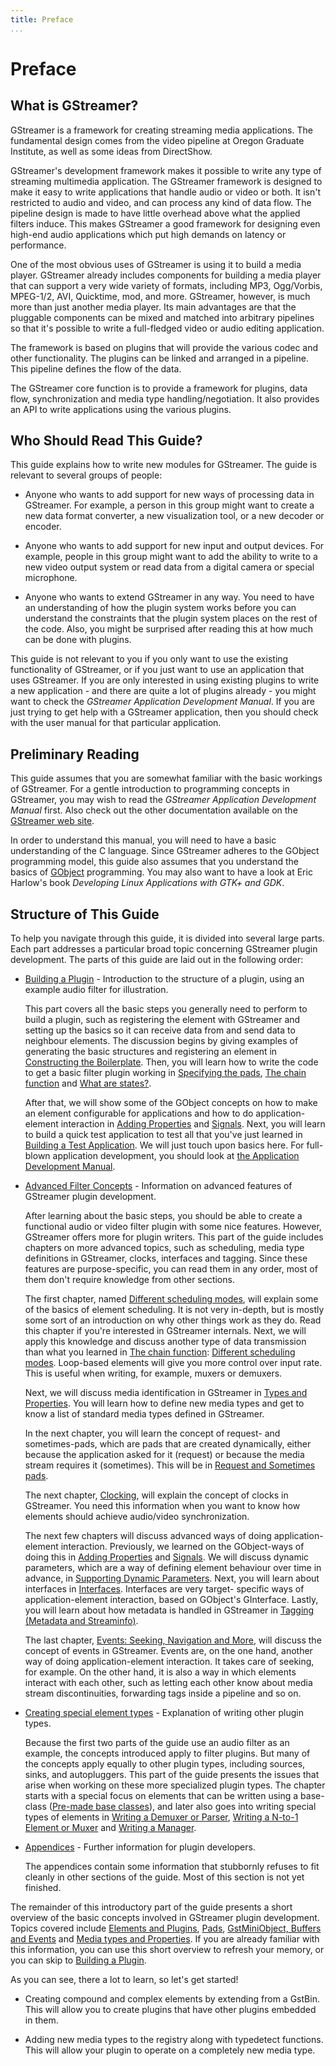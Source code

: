 ```yaml
---
title: Preface
...
```


# Preface

## What is GStreamer?

GStreamer is a framework for creating streaming media applications. The
fundamental design comes from the video pipeline at Oregon Graduate
Institute, as well as some ideas from DirectShow.

GStreamer's development framework makes it possible to write any type of
streaming multimedia application. The GStreamer framework is designed to
make it easy to write applications that handle audio or video or both.
It isn't restricted to audio and video, and can process any kind of data
flow. The pipeline design is made to have little overhead above what the
applied filters induce. This makes GStreamer a good framework for
designing even high-end audio applications which put high demands on
latency or performance.

One of the most obvious uses of GStreamer is using it to build a media
player. GStreamer already includes components for building a media
player that can support a very wide variety of formats, including MP3,
Ogg/Vorbis, MPEG-1/2, AVI, Quicktime, mod, and more. GStreamer, however,
is much more than just another media player. Its main advantages are
that the pluggable components can be mixed and matched into arbitrary
pipelines so that it's possible to write a full-fledged video or audio
editing application.

The framework is based on plugins that will provide the various codec
and other functionality. The plugins can be linked and arranged in a
pipeline. This pipeline defines the flow of the data.

The GStreamer core function is to provide a framework for plugins, data
flow, synchronization and media type handling/negotiation. It also
provides an API to write applications using the various plugins.

## Who Should Read This Guide?

This guide explains how to write new modules for GStreamer. The guide is
relevant to several groups of people:

  - Anyone who wants to add support for new ways of processing data in
    GStreamer. For example, a person in this group might want to create
    a new data format converter, a new visualization tool, or a new
    decoder or encoder.

  - Anyone who wants to add support for new input and output devices.
    For example, people in this group might want to add the ability to
    write to a new video output system or read data from a digital
    camera or special microphone.

  - Anyone who wants to extend GStreamer in any way. You need to have an
    understanding of how the plugin system works before you can
    understand the constraints that the plugin system places on the rest
    of the code. Also, you might be surprised after reading this at how
    much can be done with plugins.

This guide is not relevant to you if you only want to use the existing
functionality of GStreamer, or if you just want to use an application
that uses GStreamer. If you are only interested in using existing
plugins to write a new application - and there are quite a lot of
plugins already - you might want to check the *GStreamer Application
Development Manual*. If you are just trying to get help with a GStreamer
application, then you should check with the user manual for that
particular application.

## Preliminary Reading

This guide assumes that you are somewhat familiar with the basic
workings of GStreamer. For a gentle introduction to programming concepts
in GStreamer, you may wish to read the *GStreamer Application
Development Manual* first. Also check out the other documentation
available on the [GStreamer web
site](http://gstreamer.freedesktop.org/documentation/).

In order to understand this manual, you will need to have a basic
understanding of the C language. Since GStreamer adheres to the GObject
programming model, this guide also assumes that you understand the
basics of [GObject](http://developer.gnome.org/gobject/stable/pt01.html)
programming. You may also want to have a look at Eric Harlow's book
*Developing Linux Applications with GTK+ and GDK*.

## Structure of This Guide

To help you navigate through this guide, it is divided into several
large parts. Each part addresses a particular broad topic concerning
GStreamer plugin development. The parts of this guide are laid out in
the following order:

  - [Building a Plugin](pwg/building/index.md) - Introduction to the
    structure of a plugin, using an example audio filter for
    illustration.

    This part covers all the basic steps you generally need to perform
    to build a plugin, such as registering the element with GStreamer
    and setting up the basics so it can receive data from and send data
    to neighbour elements. The discussion begins by giving examples of
    generating the basic structures and registering an element in
    [Constructing the Boilerplate](pwg/building/boiler.md). Then,
    you will learn how to write the code to get a basic filter plugin
    working in [Specifying the pads](pwg/building/pads.md), [The
    chain function](pwg/building/chainfn.md) and [What are
    states?](pwg/building/statemanage-states.md).

    After that, we will show some of the GObject concepts on how to make
    an element configurable for applications and how to do
    application-element interaction in [Adding
    Properties](pwg/building/args.md) and
    [Signals](pwg/building/signals.md). Next, you will learn to
    build a quick test application to test all that you've just learned
    in [Building a Test Application](pwg/building/testapp.md). We
    will just touch upon basics here. For full-blown application
    development, you should look at [the Application Development
    Manual](application-development/index.md).

  - [Advanced Filter Concepts](pwg/advanced/index.md) - Information on
    advanced features of GStreamer plugin development.

    After learning about the basic steps, you should be able to create a
    functional audio or video filter plugin with some nice features.
    However, GStreamer offers more for plugin writers. This part of the
    guide includes chapters on more advanced topics, such as scheduling,
    media type definitions in GStreamer, clocks, interfaces and tagging.
    Since these features are purpose-specific, you can read them in any
    order, most of them don't require knowledge from other sections.

    The first chapter, named [Different scheduling
    modes](pwg/advanced/scheduling.md), will explain some of the basics of
    element scheduling. It is not very in-depth, but is mostly some sort
    of an introduction on why other things work as they do. Read this
    chapter if you're interested in GStreamer internals. Next, we will
    apply this knowledge and discuss another type of data transmission
    than what you learned in [The chain
    function](pwg/building/chainfn.md): [Different scheduling
    modes](pwg/advanced/scheduling.md). Loop-based elements will give you
    more control over input rate. This is useful when writing, for
    example, muxers or demuxers.

    Next, we will discuss media identification in GStreamer in [Types
    and Properties](pwg/advanced/building-types.md). You will learn how to
    define new media types and get to know a list of standard media
    types defined in GStreamer.

    In the next chapter, you will learn the concept of request- and
    sometimes-pads, which are pads that are created dynamically, either
    because the application asked for it (request) or because the media
    stream requires it (sometimes). This will be in [Request and
    Sometimes pads](pwg/advanced/request.md).

    The next chapter, [Clocking](pwg/advanced/clock.md), will
    explain the concept of clocks in GStreamer. You need this
    information when you want to know how elements should achieve
    audio/video synchronization.

    The next few chapters will discuss advanced ways of doing
    application-element interaction. Previously, we learned on the
    GObject-ways of doing this in [Adding
    Properties](pwg/building/args.md) and
    [Signals](pwg/building/signals.md). We will discuss dynamic
    parameters, which are a way of defining element behaviour over time
    in advance, in [Supporting Dynamic Parameters](pwg/advanced/dparams.md).
    Next, you will learn about interfaces in
    [Interfaces](pwg/advanced/interfaces.md). Interfaces are very
    target- specific ways of application-element interaction, based on
    GObject's GInterface. Lastly, you will learn about how metadata is
    handled in GStreamer in [Tagging (Metadata and
    Streaminfo)](pwg/advanced/tagging.md).

    The last chapter, [Events: Seeking, Navigation and
    More](pwg/advanced/events.md), will discuss the concept of
    events in GStreamer. Events are, on the one hand, another way of
    doing application-element interaction. It takes care of seeking, for
    example. On the other hand, it is also a way in which elements
    interact with each other, such as letting each other know about
    media stream discontinuities, forwarding tags inside a pipeline and
    so on.

  - [Creating special element types](pwg/other/index.md) - Explanation of
    writing other plugin types.

    Because the first two parts of the guide use an audio filter as an
    example, the concepts introduced apply to filter plugins. But many
    of the concepts apply equally to other plugin types, including
    sources, sinks, and autopluggers. This part of the guide presents
    the issues that arise when working on these more specialized plugin
    types. The chapter starts with a special focus on elements that can
    be written using a base-class ([Pre-made base
    classes](pwg/other/base.md)), and later also goes into writing
    special types of elements in [Writing a Demuxer or
    Parser](pwg/other/oneton.md), [Writing a N-to-1 Element or
    Muxer](pwg/other/ntoone.md) and [Writing a
    Manager](pwg/other/manager.md).

  - [Appendices](pwg/appendix/index.md) - Further information for plugin
    developers.

    The appendices contain some information that stubbornly refuses to
    fit cleanly in other sections of the guide. Most of this section is
    not yet finished.

The remainder of this introductory part of the guide presents a short
overview of the basic concepts involved in GStreamer plugin development.
Topics covered include [Elements and
Plugins](pwg/introduction/basics.md#elements-and-plugins),
[Pads](pwg/introduction/basics.md#pads), [GstMiniObject, Buffers and
Events](pwg/introduction/basics.md#gstminiobject-buffers-and-events) and
[Media types and
Properties](pwg/introduction/basics.md#media-types-and-properties). If you
are already familiar with this information, you can use this short
overview to refresh your memory, or you can skip to [Building a
Plugin](pwg/building/index.md).

As you can see, there a lot to learn, so let's get started\!

  - Creating compound and complex elements by extending from a GstBin.
    This will allow you to create plugins that have other plugins
    embedded in them.

  - Adding new media types to the registry along with typedetect
    functions. This will allow your plugin to operate on a completely
    new media type.
